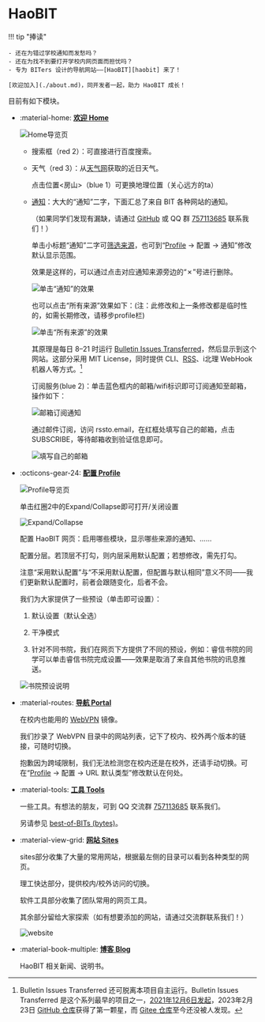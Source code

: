 # HaoBIT

!!! tip "捧读"

    - 还在为错过学校通知而发愁吗？
    - 还在为找不到要打开学校内网页面而担忧吗？
    - 专为 BITers 设计的导航网站——[HaoBIT][haobit] 来了！

    [欢迎加入](./about.md)，同开发者一起，助力 HaoBIT 成长！

目前有如下模块。

- :material-home: **[欢迎 Home][haobit]**

  ![Home导览页](./img/Home导览页.png)

  - 搜索框（red 2）：可直接进行百度搜索。

  - 天气（red 3）：从[天气网](https://www.tianqi.com/beijing/)获取的近日天气。

    点击位置<房山>（blue 1）可更换地理位置（关心远方的ta）

  - [通知][notice]：大大的“通知”二字，下面汇总了来自 BIT 各种网站的通知。

    （如果同学们发现有漏缺，请通过 [GitHub](https://github.com/ydX-2147483647/bulletin-issues-transferred/issues) 或 QQ 群 [757113685][qq] 联系我们！）

    单击小标题“通知”二字可[筛选来源](https://haobit.top/dev/site/notice/)，也可到“[Profile][profile] → 配置 → 通知”修改默认显示范围。

    效果是这样的，可以通过点击对应通知来源旁边的“✗”号进行删除。

    ![单击“通知”的效果](./img/单击“通知”的效果.png)

    也可以点击“所有来源”效果如下：(注：此修改和上一条修改都是临时性的，如需长期修改，请移步profile栏)

    ![单击“所有来源”的效果](./img/单击“所有来源”的效果.png)

    其原理是每日 8–21 时运行 [Bulletin Issues Transferred](https://github.com/YDX-2147483647/bulletin-issues-transferred/)，然后显示到这个网站。这部分采用 MIT License，同时提供 CLI、[RSS](./rss.md)、i北理 WebHook 机器人等方式。[^bulletin-issues-transferred]

    订阅服务(blue 2)：单击蓝色框内的邮箱/wifi标识即可订阅通知至邮箱，操作如下：

    ![邮箱订阅通知](./img/订阅通知.png)

    通过邮件订阅，访问 rssto.email，在红框处填写自己的邮箱，点击SUBSCRIBE，等待邮箱收到验证信息即可。

    ![填写自己的邮箱](./img/填写自己的邮箱.png)

- :octicons-gear-24: **[配置 Profile][profile]**

  ![Profile导览页](./img/Profile导览页.png)

  单击红圈2中的Expand/Collapse即可打开/关闭设置

  ![Expand/Collapse](./img/单击Expand.png)

  配置 HaoBIT 网页：启用哪些模块，显示哪些来源的通知、……

  配置分层。若顶层不打勾，则内层采用默认配置；若想修改，需先打勾。

  注意“采用默认配置”与“不采用默认配置，但配置与默认相同”意义不同——我们更新默认配置时，前者会跟随变化，后者不会。

  我们为大家提供了一些预设（单击即可设置）：

  1. 默认设置（默认全选）

  2. 干净模式

  3. 针对不同书院，我们在网页下方提供了不同的预设，例如：睿信书院的同学可以单击睿信书院完成设置——效果是取消了来自其他书院的讯息推送。

  ![书院预设说明](./img/书院预设说明.png)

- :material-routes: **[导航 Portal][portal]**

  在校内也能用的 [WebVPN](https://webvpn.bit.edu.cn) 镜像。

  我们抄录了 WebVPN 目录中的网站列表，记下了校内、校外两个版本的链接，可随时切换。

  抱歉因为跨域限制，我们无法检测您在校内还是在校外，还请手动切换。可在“[Profile][profile] → 配置 → URL 默认类型”修改默认在何处。

- :material-tools: **[工具 Tools][tools]**

  一些工具。有想法的朋友，可到 QQ 交流群 [757113685][qq] 联系我们。

  另请参见 [best-of-BITs (bytes)](https://github.com/YDX-2147483647/best-of-bits/)。

- :material-view-grid: **[网站 Sites][sites]**

  sites部分收集了大量的常用网站，根据最左侧的目录可以看到各种类型的网页。

  理工快达部分，提供校内/校外访问的切换。

  软件工具部分收集了团队常用的网页工具。

  其余部分留给大家探索（如有想要添加的网站，请通过交流群联系我们！）

  ![website](./img/site网站.png)

- :material-book-multiple: **[博客 Blog][blog]**

  HaoBIT 相关新闻、说明书。

[^bulletin-issues-transferred]: Bulletin Issues Transferred 还可脱离本项目自主运行。Bulletin Issues Transferred 是这个系列最早的项目之一，[2021年12月6日发起](https://github.com/YDX-2147483647/bulletin-issues-transferred/commit/6119c3207bb30ad865d2863a2cdb1321b5456023)，2023年2月23日 [GitHub 仓库](https://github.com/YDX-2147483647/bulletin-issues-transferred/)获得了第一颗星，而 [Gitee 仓库](https://gitee.com/YDX-2147483647/bulletin-issues-transferred/)至今还没被人发现。

[haobit]: https://haobit.top
[profile]: https://haobit.top/dev/site/profile
[portal]: https://haobit.top/dev/site/portal
[tools]: https://haobit.top/dev/site/tools
[sites]: https://haobit.top/dev/site/sites
[blog]: https://haobit.top/dev/site/blog
[notice]: https://haobit.top/dev/site/notice/
[qq]: https://jq.qq.com/?_wv=1027&k=j13nOAhr
